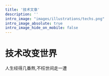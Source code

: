 ```yaml
---
title: '技术文章'
description: ''
intro_image: "images/illustrations/techs.png"
intro_image_absolute: true
intro_image_hide_on_mobile: false
---
```


# 技术改变世界

人生经得几番熬,不枉世间走一遭
